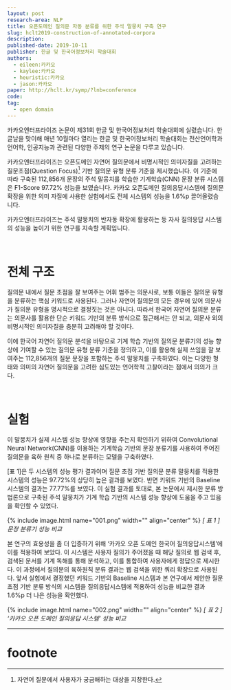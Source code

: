 ```yaml
---
layout: post
research-area: NLP
title: 오픈도메인 질의문 자동 분류를 위한 주석 말뭉치 구축 연구
slug: hclt2019-construction-of-annotated-corpora
description:
published-date: 2019-10-11
publisher: 한글 및 한국어정보처리 학술대회
authors:
  - eileen:카카오
  - kaylee:카카오
  - heuristic:카카오
  - jason:카카오
paper: http://hclt.kr/symp/?lnb=conference
code:
tag:
  - open domain
---
```


카카오엔터프라이즈 논문이 제31회 한글 및 한국어정보처리 학술대회에 실렸습니다. 한글날을 맞이해 매년 10월마다 열리는 한글 및 한국어정보처리 학술대회는 전산언어학과 언어학, 인공지능과 관련된 다양한 주제의 연구 논문을 다루고 있습니다.

카카오엔터프라이즈는 오픈도메인 자연어 질의문에서 비명시적인 의미자질을 고려하는 질문초점(Question Focus)[^1] 기반 질의문 유형 분류 기준을 제시했습니다. 이 기준에 따라 구축된 112,856개 문장의 주석 말뭉치를 학습한 기계학습(CNN) 문장 분류 시스템은 F1-Score 97.72% 성능을 보였습니다. 카카오 오픈도메인 질의응답시스템에 질의문 확장을 위한 의미 자질에 사용한 실험에서도 전체 시스템의 성능을 1.6%p 끌어올렸습니다.

카카오엔터프라이즈는 주석 말뭉치의 반자동 확장에 활용하는 등 자사 질의응답 시스템의 성능을 높이기 위한 연구를 지속할 계획입니다.

<br/>

# 전체 구조

질의문 내에서 질문 초점을 잘 보여주는 어휘 범주는 의문사로, 보통 이들은 질의문 유형을 분류하는 핵심 키워드로 사용된다. 그러나 자연어 질의문의 모든 경우에 있어 의문사가 질의문 유형을 명시적으로 결정짓는 것은 아니다. 따라서 한국어 자연어 질의문 분류는 의문사를 활용한 단순 키워드 기반의 분류 방식으로 접근해서는 안 되고, 의문사 외의 비명시적인 의미자질을 충분히 고려해야 할 것이다.

이에 한국어 자연어 질의문 분석을 바탕으로 기계 학습 기반의 질의문 분류기의 성능 향상에 기여할 수 있는 질의문 유형 분류 기준을 정의하고, 이를 활용해 실제 쓰임을 잘 보여주는 112,856개의 질문 문장을 포함하는 주석 말뭉치를 구축하였다. 이는 다양한 형태와 의미의 자연어 질의문을 고려한 심도있는 언어학적 고찰이라는 점에서 의의가 크다.

<br/>

# 실험

이 말뭉치가 실제 시스템 성능 향상에 영향을 주는지 확인하기 위하여 Convolutional Neural Network(CNN)를 이용하는 기계학습 기반의 문장 분류기를 사용하여 주어진 질의문을 육하 원칙 중 하나로 분류하는 모델을 구축하였다.

[표 1]은 두 시스템의 성능 평가 결과이며 질문 초점 기반 질의문 분류 말뭉치를 적용한 시스템의 성능은 97.72%의 상당히 높은 결과를 보였다. 반면 키워드 기반의 Baseline 시스템의 결과는 77.77%를 보였다. 이 실험 결과를 토대로, 본 논문에서 제시한 분류 방법론으로 구축된 주석 말뭉치가 기계 학습 기반의 시스템 성능 향상에 도움을 주고 있음을 확인할 수 있었다.

{% include image.html name="001.png" width="" align="center" %}
<em class="center">[ 표 1 ] 문장 분류기 성능 비교</em>

본 연구의 효용성을 좀 더 입증하기 위해 ‘카카오 오픈 도메인 한국어 질의응답시스템’에 이를 적용하여 보았다. 이 시스템은 사용자 질의가 주어졌을 때 해당 질의로 웹 검색 후, 검색된 문서를 기계 독해를 통해 분석하고, 이를 통합하여 사용자에게 정답으로 제시한다. 이 과정에서 질의문의 육하원칙 분류 결과는 웹 검색을 위한 쿼리 확장으로 사용된다. 앞서 실험에서 결정했던 키워드 기반의 Baseline 시스템과 본 연구에서 제안한 질문 초점 기반 분류 방식의 시스템을 질의응답시스템에 적용하여 성능을 비교한 결과 1.6%p 더 나은 성능을 확인했다.

{% include image.html name="002.png" width="" align="center" %}
<em class="center">[ 표 2 ] ‘카카오 오픈 도메인 질의응답 시스템’ 성능 비교</em>


-----

# footnote

[^1]: 자연어 질문에서 사용자가 궁금해하는 대상을 지창한다.
